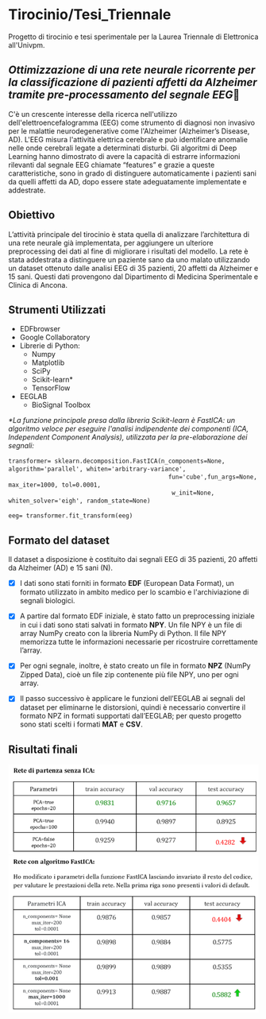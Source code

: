 # Tirocinio/Tesi_Triennale
Progetto di tirocinio e tesi sperimentale per la Laurea Triennale di Elettronica all'Univpm.

## ***Ottimizzazione di una rete neurale ricorrente per la classificazione di pazienti affetti da Alzheimer tramite pre-processamento del segnale EEG***🧠
C'è un crescente interesse della ricerca nell'utilizzo dell'elettroencefalogramma (EEG) come strumento di diagnosi non invasivo per le malattie neurodegenerative come l'Alzheimer (Alzheimer’s Disease, AD). L'EEG misura l'attività elettrica cerebrale e può identificare anomalie nelle onde cerebrali legate a determinati disturbi. Gli algoritmi di Deep Learning hanno dimostrato di avere la capacità di estrarre informazioni rilevanti dal segnale EEG chiamate “features” e grazie a queste caratteristiche, sono in grado di distinguere automaticamente i pazienti sani da quelli affetti da AD, dopo essere state adeguatamente implementate e addestrate.

## Obiettivo
L’attività principale del tirocinio è stata quella di analizzare l’architettura di una rete neurale già implementata, per aggiungere un ulteriore preprocessing dei dati al fine di migliorare i risultati del modello. La rete è stata addestrata a distinguere un paziente sano da uno malato utilizzando un dataset ottenuto dalle analisi EEG di 35 pazienti, 20 affetti da Alzheimer e 15 sani. Questi dati provengono dal Dipartimento di Medicina Sperimentale e Clinica di Ancona. 

## Strumenti Utilizzati
- EDFbrowser
- Google Collaboratory
- Librerie di Python:
  - Numpy
  - Matplotlib
  - SciPy 
  - Scikit-learn*
  - TensorFlow
- EEGLAB
  - BioSignal Toolbox

_*La funzione principale presa dalla libreria Scikit-learn è FastICA: un algoritmo veloce per eseguire l'analisi indipendente dei componenti (ICA, Independent Component Analysis), utilizzata per la pre-elaborazione dei segnali:_

```
transformer= sklearn.decomposition.FastICA(n_components=None, algorithm='parallel', whiten='arbitrary-variance', 
                                             fun='cube',fun_args=None, max_iter=1000, tol=0.0001,
                                              w_init=None, whiten_solver='eigh', random_state=None)
```
```
eeg= transformer.fit_transform(eeg)
```


## Formato del dataset
Il dataset a disposizione è costituito dai segnali EEG di 35 pazienti, 20 affetti da Alzheimer (AD) e 15 sani (N). 
- [x] I dati sono stati forniti in formato **EDF** (European Data Format), un formato utilizzato in ambito medico per lo scambio e l'archiviazione di segnali biologici.
- [x] A partire dal formato EDF iniziale, è stato fatto un preprocessing iniziale in cui i dati sono stati salvati in formato **NPY**. Un file NPY è un file di array NumPy creato con la libreria NumPy di Python. Il file NPY memorizza tutte le informazioni necessarie per ricostruire correttamente l’array.
- [x] Per ogni segnale, inoltre, è stato creato un file in formato **NPZ** (NumPy Zipped Data), cioè un file zip contenente più file NPY, uno per ogni array.
- [x] Il passo successivo è applicare le funzioni dell’EEGLAB ai segnali del dataset per eliminarne le distorsioni, quindi è necessario convertire il formato NPZ in formati supportati dall’EEGLAB; per questo progetto sono stati scelti i formati **MAT** e **CSV**.


## Risultati finali
![img1](https://github.com/AlessiaConti/Tirocinio_Triennale/blob/main/tab1.png)
![img2](https://github.com/AlessiaConti/Tirocinio_Triennale/blob/main/tab2.png)
